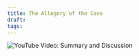 ```yaml
---
title: The Allegory of the Cave
draft: 
tags:
---
```

![YouTube Video: Summary and Discussion](https://www.youtube.com/watch?v=4nHj3gL_JN0)

